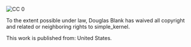 ![CC 0](http://i.creativecommons.org/p/zero/1.0/88x31.png)

To the extent possible under law, Douglas Blank has waived all copyright and related or neighboring rights to simple_kernel</span>.

This work is published from: United States.
